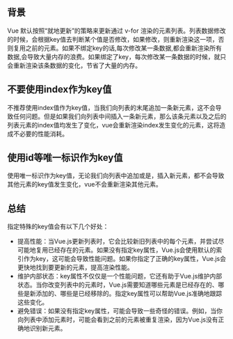 ## 背景
Vue 默认按照“就地更新”的策略来更新通过 v-for 渲染的元素列表。列表数据修改的时候，会根据key值去判断某个值是否修改，如果修改，则重新渲染这一项，否则复用之前的元素。如果不绑定key的话,每次修改某一条数据,都会重新渲染所有数据,会导致大量内存的浪费。如果绑定了key，每次修改某一条数据的时候，就只会重新渲染该条数据的变化，节省了大量的内存。
## 不要使用index作为key值
不推荐使用index值作为key值，当我们向列表的末尾追加一条新元素，这不会导致任何问题。但是如果我们向列表中间插入一条新元素，那么该条元素以及之后的列表元素的index值均发生了变化，vue会重新渲染index发生变化的元素，这将造成不必要的性能消耗。
## 使用id等唯一标识作为key值
使用唯一标识作为key值，无论我们向列表中追加或是，插入新元素，都不会导致其他元素的key值发生变化，vue不会重新渲染其他元素。
## 总结
指定特殊的key值会有以下几个好处：  
* 提高性能：当Vue.js更新列表时，它会比较新旧列表中的每个元素，并尝试尽可能地复用已经存在的元素。如果没有指定key属性，Vue.js会使用默认的索引作为key，这可能会导致性能问题。如果你指定了正确的key属性，Vue.js会更快地找到要更新的元素，提高渲染性能。  
* 维护内部状态：key属性不仅仅是一个性能问题，它还有助于Vue.js维护内部状态。当你改变列表中的元素时，Vue.js需要知道哪些元素是已经存在的、哪些是新添加的、哪些是已经移除的。指定key属性可以帮助Vue.js准确地跟踪这些变化。  
* 避免错误：如果没有指定key属性，可能会导致一些奇怪的错误。例如，当你向列表中添加元素时，可能会看到之前的元素被重复渲染，因为Vue.js没有正确地识别新元素。
